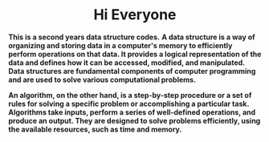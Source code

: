

<h1 align="center">Hi Everyone</h1>

 **This is a second years data structure codes.**
**A data structure is a way of organizing and storing data in a computer's memory to efficiently perform operations on that data. It provides a logical representation of the data and defines how it can be accessed, modified, and manipulated. Data structures are fundamental components of computer programming and are used to solve various computational problems.**

**An algorithm, on the other hand, is a step-by-step procedure or a set of rules for solving a specific problem or accomplishing a particular task. Algorithms take inputs, perform a series of well-defined operations, and produce an output. They are designed to solve problems efficiently, using the available resources, such as time and memory.**
